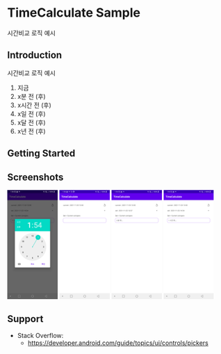 TimeCalculate Sample
====================
시간비교 로직 예시

Introduction
------------
시간비교 로직 예시
1) 지금
2) x분 전 (후)
3) x시간 전 (후)
4) x일 전 (후)
5) x달 전 (후)
6) x년 전 (후)

Getting Started
---------------


Screenshots
-----------

[<img src="screenshots/Screenshot_20211125-135400.png" width="23%"/>](screenshots/Screenshot_20211125-135400.png)
[<img src="screenshots/Screenshot_20211125-135418.png" width="23%"/>](screenshots/Screenshot_20211125-135418.png "image2")
[<img src="screenshots/Screenshot_20211125-135430.png" width="23%"/>](screenshots/Screenshot_20211125-135430.png "image3")
[<img src="screenshots/Screenshot_20211125-135435.png" width="23%"/>](screenshots/Screenshot_20211125-135435.png "image4")


Support
-------

- Stack Overflow:
  - https://developer.android.com/guide/topics/ui/controls/pickers

